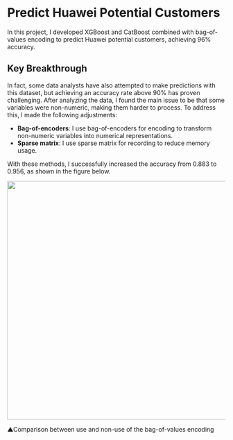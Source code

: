 # Predict Huawei Potential Customers
In this project, I developed XGBoost and CatBoost combined with bag-of-values encoding to predict Huawei potential customers, achieving 96% accuracy.

## Key Breakthrough
In fact, some data analysts have also attempted to make predictions with this dataset, but achieving an accuracy rate above 90% has proven challenging. After analyzing the data, I found the main issue to be that some variables were non-numeric, making them harder to process. To address this, I made the following adjustments:  

- **Bag-of-encoders**: I use bag-of-encoders for encoding to transform non-numeric variables into numerical representations.  
- **Sparse matrix**: I use sparse matrix for recording to reduce memory usage.  

With these methods, I successfully increased the accuracy from 0.883 to 0.956, as shown in the figure below.  

<img src="https://github.com/user-attachments/assets/390bfb6e-b39e-4c3e-9b77-deec8b9c90e3" width="550"/>

▲Comparison between use and non-use of the bag-of-values encoding


